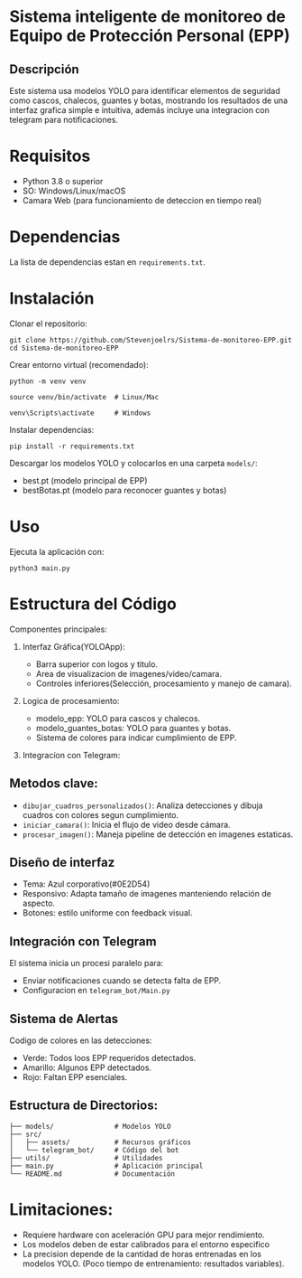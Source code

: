 # Sistema inteligente de monitoreo de Equipo de Protección Personal (EPP)

## Descripción

Este sistema usa modelos YOLO para identificar elementos de seguridad como cascos, chalecos, guantes y botas, mostrando los resultados de una interfaz grafica simple e intuitiva, además incluye una integracion con telegram para notificaciones.

# Requisitos
* Python 3.8 o superior
* SO: Windows/Linux/macOS
* Camara Web (para funcionamiento de deteccion en tiempo real)

# Dependencias

La lista de dependencias estan en `requirements.txt`.

# Instalación

Clonar el repositorio:

```
git clone https://github.com/Stevenjoelrs/Sistema-de-monitoreo-EPP.git
cd Sistema-de-monitoreo-EPP
```

Crear entorno virtual (recomendado):

```
python -m venv venv

source venv/bin/activate  # Linux/Mac

venv\Scripts\activate     # Windows
```

Instalar dependencias:

```
pip install -r requirements.txt
```

Descargar los modelos YOLO y colocarlos en una carpeta `models/`:

* best.pt (modelo principal de EPP)
* bestBotas.pt (modelo para reconocer guantes y botas)

# Uso

Ejecuta la aplicación con:

```
python3 main.py
```

# Estructura del Código

Componentes principales:

1. Interfaz Gráfica(YOLOApp):
   * Barra superior con logos y titulo.
   * Area de visualizacion de imagenes/video/camara.
   * Controles inferiores(Selección, procesamiento y manejo de camara).
  
2. Logica de procesamiento:
   * modelo_epp: YOLO para cascos y chalecos.
   * modelo_guantes_botas: YOLO para guantes y botas.
   * Sistema de colores para indicar cumplimiento de EPP.
  
3. Integracíon con Telegram:

   
## Metodos clave:
* `dibujar_cuadros_personalizados()`: Analiza detecciones y dibuja cuadros con colores segun cumplimiento.
* `iniciar_camara()`: Inicia el flujo de video desde cámara.
* `procesar_imagen()`: Maneja pipeline de detección en imagenes estaticas.

## Diseño de interfaz

* Tema: Azul corporativo(#0E2D54)
* Responsivo: Adapta tamaño de imagenes manteniendo relación de aspecto.
* Botones: estilo uniforme con feedback visual.

## Integración con Telegram

El sistema inicia un procesi paralelo para:

* Enviar notificaciones cuando se detecta falta de EPP.
* Configuracion en `telegram_bot/Main.py`

## Sistema de Alertas

Codigo de colores en las detecciones:

* Verde: Todos loos EPP requeridos detectados.
* Amarillo: Algunos EPP detectados.
* Rojo: Faltan EPP esenciales.

## Estructura de Directorios:

```
├── models/               # Modelos YOLO
├── src/
│   ├── assets/           # Recursos gráficos
│   └── telegram_bot/     # Código del bot
├── utils/                # Utilidades
├── main.py               # Aplicación principal
└── README.md             # Documentación
```

# Limitaciones:

* Requiere hardware con aceleración GPU para mejor rendimiento.
* Los modelos deben de estar calibrados para el entorno especifico
* La precision depende de la cantidad de horas entrenadas en los modelos YOLO. (Poco tiempo de entrenamiento: resultados variables).

